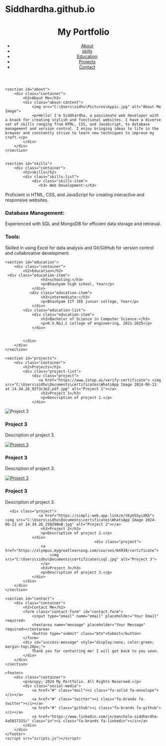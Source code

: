 # Siddhardha.github.io
<!DOCTYPE html>
<html lang="en">
<head>
    <meta charset="UTF-8">
    <meta name="viewport" content="width=device-width, initial-scale=1.0">
    <title>My Portfolio</title>
    <link rel="stylesheet" href="styles.css">
    <link rel="stylesheet" href="https://cdnjs.cloudflare.com/ajax/libs/font-awesome/6.5.2/css/all.min.css" integrity="sha512-SnH5WK+bZxgPHs44uWIX+LLJAJ9/2PkPKZ5QiAj6Ta86w+fsb2TkcmfRyVX3pBnMFcV7oQPJkl9QevSCWr3W6A==" crossorigin="anonymous" referrerpolicy="no-referrer" />
    <script src="https://kit.fontawesome.com/a076d05399.js" crossorigin="anonymous"></script>
</head>
<body>
    <header>
        <div class="container">
            <h1 class="logo">My Portfolio</h1>
            <nav>
                <ul class="nav-links" id="nav-links">
                    <li><a href="#about">About</a></li>
		    <li><a href="#skills">skills</a></li>
		    <li><a href="#education">Education</a></li>
                    <li><a href="#projects">Projects</a></li>
                    <li><a href="#contact">Contact</a></li>
                </ul>
                <div class="hamburger" id="hamburger">
                    <i class="fa-solid fa-bars"></i>
                </div>
            </nav>
        </div>
    </header>
    
    <section id="about">
        <div class="container">
            <h2>About Me</h2>
            <div class="about-content">
                <img src="C:\Users\sidhu\Pictures\mypic.jpg" alt="About Me Image">
                <p>Hello! I'm Siddhardha, a passionate web developer with a knack for creating stylish and functional websites. I have a diverse set of skills ranging from HTML, CSS, and JavaScript, to database management and version control. I enjoy bringing ideas to life in the browser and constantly strive to learn new techniques to improve my craft.</p>
            </div>
        </div>
    </section>
    
 
    <section id="skills">
        <div class="container">
            <h2>skills</h2>
            <div class="skills-list">
                <div class="skills-item">
                   <h3> Web Development:</h3>
<p> Proficient in HTML, CSS, and JavaScript for creating interactive and responsive websites.</p>
                </div>
                <div class="skills-item">
                    <h3>Database Management:</h3>
<p> Experienced with SQL and MongoDB for efficient data storage and retrieval.</p>
                </div>
<div class="skills-item">
                    <h3>Tools: </h3>
<p>Skilled in using Excel for data analysis and Git/GitHub for version control and collaborative development.</p>
                </div>
            </div>
        </div>
    </section>

    <section id="education">
        <div class="container">
            <h2>Education</h2>
	 <div class="education-item">
                    <h3>schooling:</h3>
                    <p>Bhashyam high school, Year</p>
                </div>
               <div class="education-item">
                    <h3>intermediate:</h3>
                    <p>Bhashyam IIT JEE junior college, Year</p>
                </div>
            <div class="education-list">
                <div class="education-item">
                    <h3>Bachelor of Science in Computer Science:</h3>
                    <p>R.V.R&J.C college of engineering, 2021-2025</p>
                </div>
               

            </div>
        </div>
    </section>

    <section id="projects">
        <div class="container">
            <h2>Projects</h2>
            <div class="project-list">
                <div class="project">
                   <a href="https://www.1stop.ai/verify-certificate"> <img src="C:\Users\sidhu\Documents\certificates\WhatsApp Image 2024-06-13 at 14.34.26_92f3c3e2.pdf.jpg" alt="Project 1"></a>
                    <h3>Project 1</h3>
                    <p>Description of project 1.</p>
                </div>
 <div class="project">
                    <img src="C:\Users\sidhu\Desktop\portfolio\img\ml.png" alt="Project 3">
                    <h3>Project 3</h3>
                    <p>Description of project 3.</p>
                </div>
   <div class="project">
                    <a href="https://archive.nptel.ac.in/content/noc/NOC23/SEM2/Ecertificates/106/noc23-cs82/Course/NPTEL23CS82S3363404520381218.pdf">
                        <img src="C:\Users\sidhu\Desktop\portfolio\img\iot.png" alt="Project 3">
                    </a>
                    <h3>Project 3</h3>
                    <p>Description of project 3.</p>
                </div>
   <div class="project">
                    <a href="https://archive.nptel.ac.in/content/noc/NOC24/SEM1/Ecertificates/109/noc24-hs65/Course/NPTEL24HS65S115630142530726494.pdf">
                        <img src="C:\Users\sidhu\Desktop\portfolio\img\psychology.png" alt="Project 3">
                    </a>
                    <h3>Project 3</h3>
                    <p>Description of project 3.</p>
                </div>

      <div class="project">
                   <a href="https://simpli-web.app.link/e/tKyUSSyiXKb"> <img src="C:\Users\sidhu\Documents\certificates\WhatsApp Image 2024-06-13 at 14.34.26_258298e0.jpg" alt="Project 2"></a>
                    <h3>Project 2</h3>
                    <p>Description of project 2.</p>
                </div>
                                            <div class="project">
                    <a href="https://olympus.mygreatlearning.com/courses/64939/certificate">
                        <img src="C:\Users\sidhu\Documents\certificates\sql.jpg" alt="Project 3">
                    </a>
                    <h3>Project 3</h3>
                    <p>Description of project 3.</p>
                </div>
            </div>
        </div>
    </section>
    
    <section id="contact">
        <div class="container">
            <h2>Contact Me</h2>
            <form class="contact-form" id="contact-form">
                <input type="email" name="email" placeholder="Your Email" required>
                <textarea name="message" placeholder="Your Message" required></textarea>
                <button type="submit" class="btn">Submit</button>
            </form>
            <div id="success-message" style="display:none; color:green; margin-top:20px;">
                Thank you for contacting me! I will get back to you soon.
            </div>
        </div>
    </section>
    
    <footer>
        <div class="container">
            <p>&copy; 2024 My Portfolio. All Rights Reserved.</p>
            <div class="social-media">
                <a href="#" class="mail"><i class="fa-solid fa-envelope"></i></a>
                <a href="#" class="twitter"><i class="fa-brands fa-twitter"></i></a>
                <a href="#" class="github"><i class="fa-brands fa-github"></i></a>
                <a href="https://www.linkedin.com/in/manchala-siddhardha-4a5817315/" class="in"><i class="fa-brands fa-linkedin"></i></a>
            </div>
        </div>
    </footer>
    <script src="scripts.js"></script>
</body>
</html>
